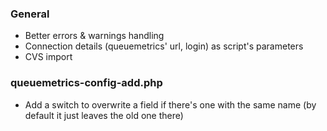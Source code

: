 ### General

- Better errors & warnings handling
- Connection details (queuemetrics' url, login) as script's parameters
- CVS import

### queuemetrics-config-add.php

- Add a switch to overwrite a field if there's one with the same name (by default it just leaves the old one there)
